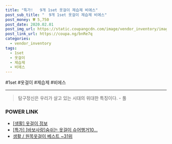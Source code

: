```yaml
--- 
title: "특가!   9개 1set 옷걸이 제습제 비에스" 
post_sub_title: "  9개 1set 옷걸이 제습제 비에스" 
post_money: ₩ 5,750 
post_date: 2020.02.01 
post_img_url: https://static.coupangcdn.com/image/vendor_inventory/images/2019/02/25/16/4/f3ff9e9e-931b-47a6-a2c5-de6c753047fa.jpg 
post_link_url: https://coupa.ng/bnRe7q 
categories: 
  - vendor_inventory 
tags: 
  - 1set 
  - 옷걸이 
  - 제습제 
  - 비에스 
--- 
```

  #1set #옷걸이 #제습제 #비에스 
<hr> 

> 탐구정신은 우리가 살고 있는 시대의 위대한 특징이다. - 풀 


### POWER LINK

* <a href="https://blog.naver.com/sakai111/221767709822" target="_blank"> [생활] 옷걸이 정보 </a>
* <a href="https://blog.naver.com/an0733/221789620162" target="_blank">[특가] [바보사랑]숨쉬는 옷걸이 슈어행거10...</a>
* <a href="https://blog.naver.com/santokki14/221782286530" target="_blank">생활 / 원목옷걸이 베스트 ~31위</a>
